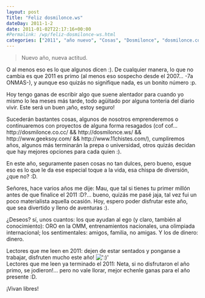```yaml
---
layout: post
Title: "Feliz dosmilonce.ws"
dateDay: 2011-1-2
date: 2011-01-02T22:17:16+00:00
#Permalink: /wp/feliz-dosmilonce-ws.html
categories: ["2011", "año nuevo", "Cosas", "Dosmilonce", "dosmilonce.co.cc", "dosmilonce.ws", "Mautematico", "Mis revoltosos pensamientos"]
---
```


<blockquote><p>Nuevo año, nueva actitud.</p></blockquote>
<p>O al menos eso es lo que algunos dicen :). De cualquier manera, lo que no cambia es que 2011 es primo (al menos eso sospecho desde el 2007&#8230; -7a ONMAS-), y aunque eso quizás no signifique nada, es un bonito número :p.</p>
<p>Hoy tengo ganas de escribir algo que suene alentador para cuando yo mismo lo lea meses más tarde, todo agüitado por alguna tonteria del diario vivir. Este será un buen ¡año, estoy seguro!</p>
<p>Sucederán bastantes cosas, algunos de nosotros emprenderemos o continuaremos con proyectos de alguna forma resagados (cof cof&#8230; http://dosmilonce.co.cc/ &amp;&amp; http://dosmilonce.ws/ &amp;&amp; http://www.geeksoy.com/ &amp;&amp; http://www.11chistes.com/), cumpliremos años, algunos más terminarán la prepa o universidad, otros quizás decidan que hay mejores opciones para cada quien :).</p>
<p>En este año, seguramente pasen cosas no tan dulces, pero bueno, esque eso es lo que le da ese especial toque a la vida, esa chispa de diversión, ¿que no? :D.</p>
<p>Señores, hace varios años me dije: Mau, que tal si tienes tu primer millón antes de que finalice el 2011 :D?&#8230; bueno, quizás me pasé jaja, tal vez fui un poco materialista aquella ocasión. Hoy, espero poder disfrutar este año, que sea divertido y lleno de aventuras :).</p>
<p>¿Deseos? sí, unos cuantos: los que ayudan al ego (y claro, también al conocimiento): ORO en la OMM, entrenamientos nacionales, una olimpiada internacional; los sentimentales: amigos, familia, no amigas. Y los de dinero: dinero.</p>
<p>Lectores que me leen en 2011: dejen de estar sentados y ponganse a trabajar, disfruten mucho este año! <img src=&#39;http://blog.mautematico.com/wp-content/plugins/smilies-themer/kopete+memes/smile.png&#39; alt=&#39;:)&#39; class=&#39;wp-smiley&#39; /> <br />
Lectores que me leen ya terminado el 2011: Neta, si no disfrutaron el año primo, se jodieron!&#8230; pero no vale llorar, mejor echenle ganas para el año presente :D.</p>
<p>¡Vivan libres!</p>
